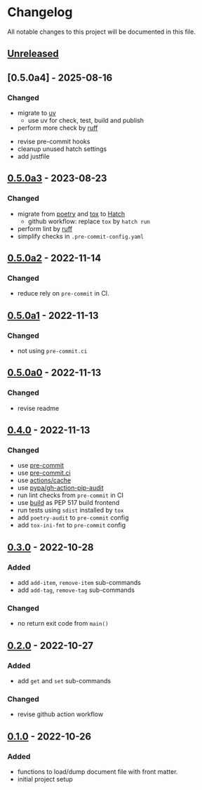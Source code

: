 # Changelog

All notable changes to this project will be documented in this file.

## [Unreleased]

## [0.5.0a4] - 2025-08-16
### Changed
- migrate to [uv](https://docs.astral.sh/uv/)
  - use uv for check, test, build and publish
- perform more check by [ruff](https://github.com/astral-sh/ruff)
* revise pre-commit hooks
* cleanup unused hatch settings
* add justfile

## [0.5.0a3] - 2023-08-23
### Changed
* migrate from [poetry](https://python-poetry.org) and [tox](https://tox.wiki/) to [Hatch](https://hatch.pypa.io/latest/)
    * github workflow: replace `tox` by `hatch run`
* perform lint by [ruff](https://github.com/astral-sh/ruff)
* simplify checks in `.pre-commit-config.yaml`

## [0.5.0a2] - 2022-11-14
### Changed
* reduce rely on `pre-commit` in CI.

## [0.5.0a1] - 2022-11-13
### Changed
* not using `pre-commit.ci`

## [0.5.0a0] - 2022-11-13
### Changed
* revise readme

## [0.4.0] - 2022-11-13
### Changed
* use [pre-commit](https://pre-commit.com/)
* use [pre-commit.ci](https://pre-commit.ci)
* use [actions/cache](https://github.com/actions/cache)
* use [pypa/gh-action-pip-audit](https://github.com/pypa/gh-action-pip-audit)
* run lint checks from `pre-commit` in CI
* use [build](https://pypa-build.readthedocs.io/en/stable/) as PEP 517 build frontend
* run tests using `sdist` installed by `tox`
* add `poetry-audit` to `pre-commit` config
* add `tox-ini-fmt` to `pre-commit` config

## [0.3.0] - 2022-10-28
### Added
* add `add-item`, `remove-item` sub-commands
* add `add-tag`, `remove-tag` sub-commands

### Changed
* no return exit code from `main()`

## [0.2.0] - 2022-10-27
### Added
* add `get` and `set` sub-commands

### Changed
* revise github action workflow

## [0.1.0] - 2022-10-26
### Added
* functions to load/dump document file with front matter.
* initial project setup


[Unreleased]: https://github.com/koyeung/py-frontmatter/compare/main...HEAD
[0.5.0a3]: https://github.com/koyeung/py-frontmatter/releases/tag/0.5.0a3
[0.5.0a2]: https://github.com/koyeung/py-frontmatter/releases/tag/0.5.0a2
[0.5.0a1]: https://github.com/koyeung/py-frontmatter/releases/tag/0.5.0a1
[0.5.0a0]: https://github.com/koyeung/py-frontmatter/releases/tag/0.5.0a0
[0.4.0]: https://github.com/koyeung/py-frontmatter/releases/tag/0.4.0
[0.3.0]: https://github.com/koyeung/py-frontmatter/releases/tag/0.3.0
[0.2.0]: https://github.com/koyeung/py-frontmatter/releases/tag/0.2.0
[0.1.0]: https://github.com/koyeung/py-frontmatter/releases/tag/0.1.0
